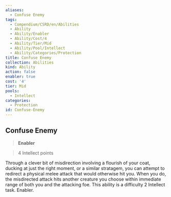 ```yaml
---
aliases:
  - Confuse Enemy
tags:
  - Compendium/CSRD/en/Abilities
  - Ability
  - Ability/Enabler
  - Ability/Cost/4
  - Ability/Tier/Mid
  - Ability/Pool/Intellect
  - Ability/Categories/Protection
title: Confuse Enemy
collection: Abilities
kind: Ability
action: false
enabler: true
cost: '4'
tier: Mid
pools:
  - Intellect
categories:
  - Protection
id: Confuse-Enemy
---
```

## Confuse Enemy    
>**Enabler**    
>4 Intellect points  
    
Through a clever bit of misdirection involving a flourish of your coat, ducking at just the right moment, or a similar stratagem, you can attempt to redirect a physical melee attack that would otherwise hit you. When you do, the misdirected attack hits another creature you choose within immediate range of both you and the attacking foe. This ability is a difficulty 2 Intellect task. Enabler.
